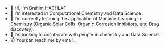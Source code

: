 - 👋 Hi, I’m Brahim HACHLAF 
- 👀 I’m interested in Computational Chemistry and Data Science.
- 🌱 I’m currently learning the application of Machine Learning in Chemistry (Organic Solar Cells, Organic Corrosion Inhibitors, and Drug discovery).
- 💞️ I’m looking to collaborate with people in chemsitry and Data Science.
- 📫 You can reach me by email.

<!---
BrHACHLAF/BrHACHLAF is a ✨ special ✨ repository because its `README.md` (this file) appears on your GitHub profile.
You can click the Preview link to take a look at your changes.
--->
